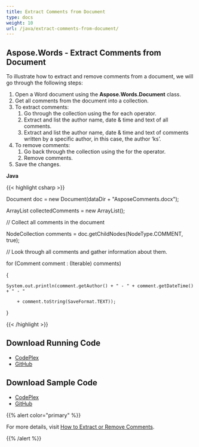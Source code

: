 ```yaml
---
title: Extract Comments from Document
type: docs
weight: 10
url: /java/extract-comments-from-document/
---
```


## **Aspose.Words - Extract Comments from Document**
To illustrate how to extract and remove comments from a document, we will go through the following steps:

1. Open a Word document using the **Aspose.Words.Document** class.
1. Get all comments from the document into a collection.
1. To extract comments:
   1. Go through the collection using the for each operator.
   1. Extract and list the author name, date & time and text of all comments.
   1. Extract and list the author name, date & time and text of comments written by a specific author, in this case, the author ‘ks’.
1. To remove comments:
   1. Go back through the collection using the for the operator.
   1. Remove comments.
1. Save the changes.

**Java**

{{< highlight csharp >}}

 Document doc = new Document(dataDir + "AsposeComments.docx");

ArrayList collectedComments = new ArrayList();

// Collect all comments in the document

NodeCollection comments = doc.getChildNodes(NodeType.COMMENT, true);

// Look through all comments and gather information about them.

for (Comment comment : (Iterable<Comment>) comments)

{

    System.out.println(comment.getAuthor() + " - " + comment.getDateTime() + " - "

	    + comment.toString(SaveFormat.TEXT));

}

{{< /highlight >}}
## **Download Running Code**
- [CodePlex](https://asposewordsjavaapachepoi.codeplex.com/releases/view/618321)
- [GitHub](https://github.com/aspose-words/Aspose.Words-for-Java/releases/tag/Aspose.Words_Java_for_Apache_POI_WP-v1.0.0)
## **Download Sample Code**
- [CodePlex](https://asposewordsjavaapachepoi.codeplex.com/SourceControl/latest#src/main/java/com/aspose/words/examples/asposefeatures/workingwithtext/extractcomments/AsposeExtractComments.java)
- [GitHub](https://github.com/aspose-words/Aspose.Words-for-Java/blob/master/Plugins/Aspose_Words_for_Apache_POI/src/main/java/com/aspose/words/examples/asposefeatures/workingwithtext/extractcomments/AsposeExtractComments.java)

{{% alert color="primary" %}} 

For more details, visit [How to Extract or Remove Comments](/words/java/working-with-comments/#workingwithcomments-howtoextractorremovecomments).

{{% /alert %}}
